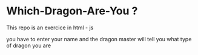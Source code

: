 # Which-Dragon-Are-You ?

This repo is an exercice in html - js

you have to enter your name and the dragon master will tell you what type of dragon you are
